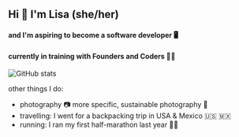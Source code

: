 ## Hi 👋 I'm Lisa (she/her)
#### and I'm aspiring to become a **software developer** 🖥️
#### currently in training with Founders and Coders 🧑‍🎓

<!-- add linkedin and twitter -->

<!-- pin a repository -->

![GitHub stats](https://github-readme-stats.vercel.app/api?username=lisahns&show_icons=true)


other things I do:
- photography 📷 more specific, sustainable photography 🍃
- travelling: I went for a backpacking trip in USA & Mexico 🇺🇸 🇲🇽
- running: I ran my first half-marathon last year 🏃‍♀️

<!--
**lisahns/lisahns** is a ✨ _special_ ✨ repository because its `README.md` (this file) appears on your GitHub profile.

Here are some ideas to get you started:

- 🔭 I’m currently working on ...
- 🌱 I’m currently learning ...
- 👯 I’m looking to collaborate on ...
- 🤔 I’m looking for help with ...
- 💬 Ask me about ...
- 📫 How to reach me: ...
- 😄 Pronouns: ...
- ⚡ Fun fact: ...
-->
